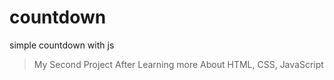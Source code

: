 # countdown

simple countdown with js
> My Second Project After Learning more About HTML, CSS, JavaScript
